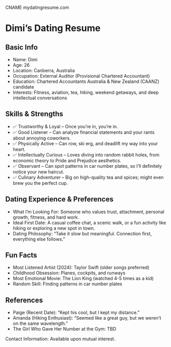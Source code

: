 CNAME
mydatingresume.com
<html lang="en">
<head>
    <meta charset="UTF-8">
    <meta name="viewport" content="width=device-width, initial-scale=1.0">
</head>
<body>
    <h1>Dimi’s Dating Resume</h1>
    <h2>Basic Info</h2>
    <ul>
        <li>Name: Dimi</li>
        <li>Age: 26</li>
        <li>Location: Canberra, Australia</li>
        <li>Occupation: External Auditor (Provisional Chartered Accountant)</li>
        <li>Education: Chartered Accountants Australia & New Zealand (CAANZ) candidate</li>
        <li>Interests: Fitness, aviation, tea, hiking, weekend getaways, and deep intellectual conversations</li>
    </ul>
    <h2>Skills & Strengths</h2>
    <ul>
        <li>✅ Trustworthy & Loyal – Once you’re in, you’re in.</li>
        <li>✅ Good Listener – Can analyze financial statements and your rants about annoying coworkers.</li>
        <li>✅ Physically Active – Can row, ski erg, and deadlift my way into your heart.</li>
        <li>✅ Intellectually Curious – Loves diving into random rabbit holes, from economic theory to Pride and Prejudice aesthetics.</li>
        <li>✅ Observant – Can spot patterns in car number plates, so I’ll definitely notice your new haircut.</li>
        <li>✅ Culinary Adventurer – Big on high-quality tea and spices; might even brew you the perfect cup.</li>
    </ul>
    <h2>Dating Experience & Preferences</h2>
    <ul>
        <li>What I’m Looking For: Someone who values trust, attachment, personal growth, fitness, and hard work.</li>
        <li>Ideal First Date: A casual coffee chat, a scenic walk, or a fun activity like hiking or exploring a new spot in town.</li>
        <li>Dating Philosophy: “Take it slow but meaningful. Connection first, everything else follows.”</li>
    </ul>
    <h2>Fun Facts</h2>
    <ul>
        <li>Most Listened Artist (2024): Taylor Swift (older songs preferred)</li>
        <li>Childhood Obsession: Planes, cockpits, and runways</li>
        <li>Most Emotional Movie: The Lion King (watched 4-5 times as a kid)</li>
        <li>Random Skill: Finding patterns in car number plates</li>
    </ul>
    <h2>References</h2>
    <ul>
        <li>Paige (Recent Date): “Kept his cool, but I kept my distance.”</li>
        <li>Amanda (Hiking Enthusiast): “Seemed like a great guy, but we weren’t on the same wavelength.”</li>
        <li>The Girl Who Gave Her Number at the Gym: TBD</li>
    </ul>
    <p>Contact Information: Available upon mutual interest.</p>
</body>
</html>
